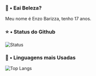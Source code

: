 ### 👋 • Eai Beleza?
Meu nome é Enzo Barizza, tenho 17 anos.

### ⭐ • Status do Github

![Status](https://github-readme-stats.vercel.app/api?username=EnzoBarizza&include_all_commits=true&count_private=true&show_icons=true&line_height=20&title_color=ddff00&icon_color=e5ff3d&text_color=FFFFFF&bg_color=0,6600ff,27009c)

### 🔗 • Linguagens mais Usadas

![Top Langs](https://github-readme-stats.vercel.app/api/top-langs/?username=EnzoBarizza&layout=compact&title_color=ddff00&icon_color=e5ff3d&text_color=FFFFFF&bg_color=0,6600ff,27009c&langs_count=6&count_private=true)
